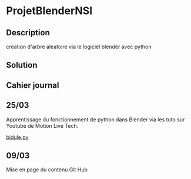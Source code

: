 # ProjetBlenderNSI

## Description

creation d'arbre aleatoire via le logiciel blender avec python

## Solution



## Cahier journal

## 25/03

Apprentissage du fonctionnement de python dans Blender via les tuto sur Youtube de Motion Live Tech.

[bidule.py](bidule.py)

## 09/03

Mise en page du contenu Git Hub
